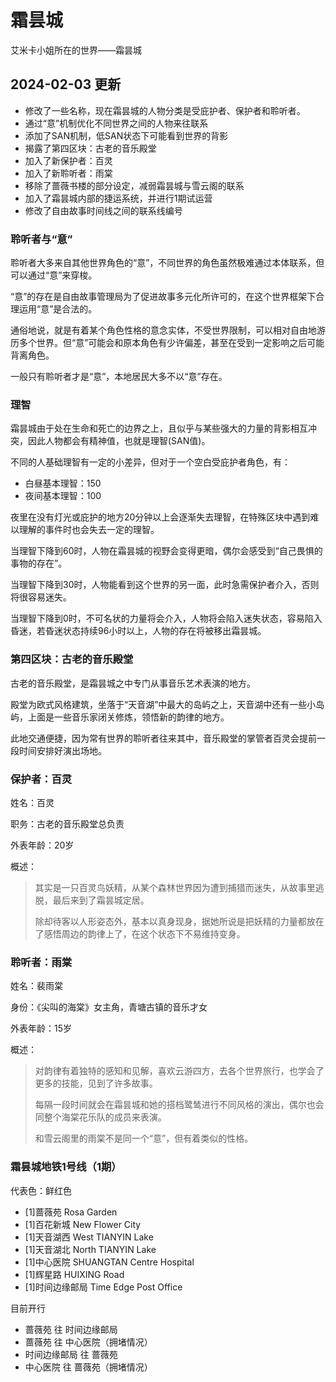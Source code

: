 # 霜昙城

艾米卡小姐所在的世界——霜昙城

## 2024-02-03 更新

- 修改了一些名称，现在霜昙城的人物分类是受庇护者、保护者和聆听者。
-  通过“意”机制优化不同世界之间的人物来往联系
- 添加了SAN机制，低SAN状态下可能看到世界的背影
- 揭露了第四区块：古老的音乐殿堂
- 加入了新保护者：百灵
- 加入了新聆听者：雨棠
- 移除了蔷薇书楼的部分设定，减弱霜昙城与雪云阁的联系
- 加入了霜昙城内部的捷运系统，并进行1期试运营
- 修改了自由故事时间线之间的联系线编号

### 聆听者与“意”

聆听者大多来自其他世界角色的“意”，不同世界的角色虽然极难通过本体联系，但可以通过“意”来穿梭。

“意”的存在是自由故事管理局为了促进故事多元化所许可的，在这个世界框架下合理运用“意”是合法的。

通俗地说，就是有着某个角色性格的意念实体，不受世界限制，可以相对自由地游历多个世界。但“意”可能会和原本角色有少许偏差，甚至在受到一定影响之后可能背离角色。

一般只有聆听者才是“意”，本地居民大多不以“意”存在。

### 理智

霜昙城由于处在生命和死亡的边界之上，且似乎与某些强大的力量的背影相互冲突，因此人物都会有精神值，也就是理智(SAN值)。

不同的人基础理智有一定的小差异，但对于一个空白受庇护者角色，有：
- 白昼基本理智：150
- 夜间基本理智：100

夜里在没有灯光或庇护的地方20分钟以上会逐渐失去理智，在特殊区块中遇到难以理解的事件时也会失去一定的理智。

当理智下降到60时，人物在霜昙城的视野会变得更暗，偶尔会感受到“自己畏惧的事物的存在”。

当理智下降到30时，人物能看到这个世界的另一面，此时急需保护者介入，否则将很容易迷失。

当理智下降到0时，不可名状的力量将会介入，人物将会陷入迷失状态，容易陷入昏迷，若昏迷状态持续96小时以上，人物的存在将被移出霜昙城。

### 第四区块：古老的音乐殿堂

古老的音乐殿堂，是霜昙城之中专门从事音乐艺术表演的地方。

殿堂为欧式风格建筑，坐落于“天音湖”中最大的岛屿之上，天音湖中还有一些小岛屿，上面是一些音乐家闭关修炼，领悟新的韵律的地方。

此地交通便捷，因为常有世界的聆听者往来其中，音乐殿堂的掌管者百灵会提前一段时间安排好演出场地。

### 保护者：百灵

姓名：百灵

职务：古老的音乐殿堂总负责

外表年龄：20岁

概述：
> 其实是一只百灵鸟妖精，从某个森林世界因为遭到捕猎而迷失，从故事里逃脱，最后来到了霜昙城定居。
>
> 除却待客以人形姿态外，基本以真身现身，据她所说是把妖精的力量都放在了感悟周边的韵律上了，在这个状态下不易维持变身。

### 聆听者：雨棠

姓名：裴雨棠

身份：《尖叫的海棠》女主角，青塘古镇的音乐才女

外表年龄：15岁

概述：
> 对韵律有着独特的感知和见解，喜欢云游四方，去各个世界旅行，也学会了更多的技能，见到了许多故事。
>
> 每隔一段时间就会在霜昙城和她的搭档鹭鸶进行不同风格的演出，偶尔也会同整个海棠花乐队的成员来表演。
>
> 和雪云阁里的雨棠不是同一个“意”，但有着类似的性格。

### 霜昙城地铁1号线（1期）

代表色：鲜红色

- [1]蔷薇苑 Rosa Garden
- [1]百花新城 New Flower City
- [1]天音湖西 West TIANYIN Lake
- [1]天音湖北 North TIANYIN Lake
- [1]中心医院 SHUANGTAN Centre Hospital
- [1]辉星路 HUIXING Road 
- [1]时间边缘邮局 Time Edge Post Office

目前开行
- 蔷薇苑 往 时间边缘邮局
- 蔷薇苑 往 中心医院（拥堵情况）
- 时间边缘邮局 往 蔷薇苑
- 中心医院 往 蔷薇苑（拥堵情况）
